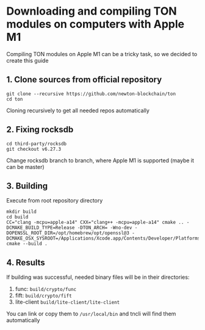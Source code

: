 # Downloading and compiling TON modules on computers with Apple M1
Compiling TON modules on Apple M1 can be a tricky task, so we decided to create this guide
## 1. Clone sources from official repository
```
git clone --recursive https://github.com/newton-blockchain/ton
cd ton
```
Cloning recursively to get all needed repos automatically

## 2. Fixing rocksdb
```
cd third-party/rocksdb
git checkout v6.27.3
```
Change rocksdb branch to branch, where Apple M1 is supported (maybe it can be master)

## 3. Building
Execute from root repository directory
```
mkdir build
cd build
CC="clang -mcpu=apple-a14" CXX="clang++ -mcpu=apple-a14" cmake .. -DCMAKE_BUILD_TYPE=Release -DTON_ARCH= -Wno-dev -DOPENSSL_ROOT_DIR=/opt/homebrew/opt/openssl@3 -DCMAKE_OSX_SYSROOT=/Applications/Xcode.app/Contents/Developer/Platforms/MacOSX.platform/Developer/SDKs/MacOSX12.1.sdk/
cmake --build .
```
## 4. Results
If building was successful, needed binary files will be in their directories:
1. func: `build/crypto/func`
2. fift: `build/crypto/fift`
3. lite-client `build/lite-client/lite-client`

You can link or copy them to `/usr/local/bin` and tncli will find them automatically